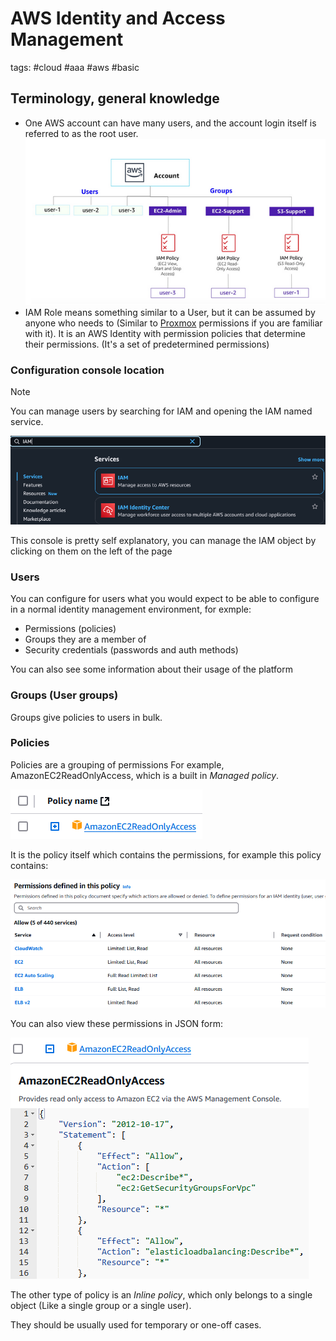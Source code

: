 # AWS Identity and Access Management

tags: #cloud #aaa #aws #basic 


Terminology, general knowledge
---
- One AWS account can have many users, and the account login itself is referred to as the root user.
![AWS account with multiple users and groups with policies](../../-%20Attachments/AWS/AWS%20account%20hierarchy.png)
- IAM Role means something similar to a User, but it can be assumed by anyone who needs to (Similar to [Proxmox](../../Linux/Proxmox/Proxmox.md) permissions if you are familiar with it). It is an AWS Identity with permission policies that determine their permissions. (It's a set of predetermined permissions)

### Configuration console location

> [!NOTE]  
> You can manage users by searching for IAM  and opening the IAM named service.

![How to find the IAM management dashboard](../../-%20Attachments/AWS/IAM%20console%20location.png)

This console is pretty self explanatory, you can manage the IAM object by clicking on them on the left of the page


### Users

You can configure for users what you would expect to be able to configure in a normal identity management environment, for exmple:
- Permissions (policies)
- Groups they are a member of
- Security credentials (passwords and auth methods)

You can also see some information about their usage of the platform

### Groups (User groups)

Groups give policies to users in bulk.

### Policies

Policies are a grouping of permissions
For example, AmazonEC2ReadOnlyAccess, which is a built in *Managed policy*.

![Picture of the AmazonEC2ReadOnlyAccess policy](../../-%20Attachments/AWS/Policy%20example.png)

It is the policy itself which contains the permissions, for example this policy contains:

![Permissions inside the AmazonEC2ReadOnlyAccess policy](../../-%20Attachments/AWS/Permissions%20of%20a%20policy.png)

You can also view these permissions in JSON form:

![Policy JSON form](../../-%20Attachments/AWS/JSON%20permission%20form.png)

The other type of policy is an *Inline policy*, which only belongs to a single object (Like a single group or a single user).

They should be usually used for temporary or one-off cases.